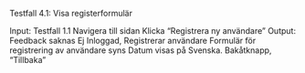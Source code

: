 Testfall 4.1: Visa registerformulär

Input:
Testfall 1.1 Navigera till sidan
Klicka “Registrera ny användare”
Output:
Feedback saknas
Ej Inloggad, Registrerar användare
Formulär för registrering av användare syns
Datum visas på Svenska.
Bakåtknapp, “Tillbaka”
